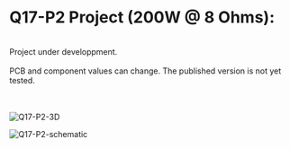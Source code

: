 # Q17-P2 Project (200W @ 8 Ohms):</b><br>
<br>
Project under developpment.<br>
<br>
PCB and component values can change. The published version is not yet tested.<br>
<br>
<br>

![Q17-P2-3D](https://user-images.githubusercontent.com/12907102/179169612-dbb31ff0-015a-44a3-9320-de855ca605e6.jpg)

![Q17-P2-schematic](https://user-images.githubusercontent.com/12907102/179343259-895a98dc-884e-482e-8b3f-4590bd9b1ffa.jpg)

